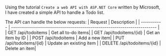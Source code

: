 Using the tutorial `Create a web API with ASP.NET Core` written by Microsoft, I have created a simple API to handle a Todo list. 

The API can handle the below requests:
| Request     | Description                                                               |
| ----------- | ------------------------------------------------------------------------- |
| GET /api/todoitems  | Get all to-do items|
| GET /api/todoitems/{id}     | Get an item by ID |
| POST /api/todoitems  | Add a new item|
| PUT /api/todoitems/{id}     | Update an existing item  |
| DELETE /api/todoitems/{id}   | Delete an item|
